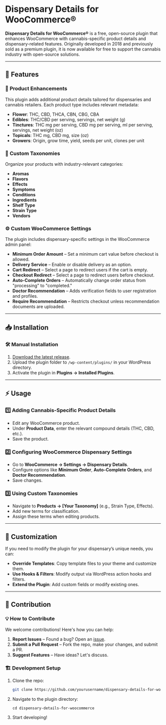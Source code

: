 # Dispensary Details for WooCommerce®

**Dispensary Details for WooCommerce®** is a free, open-source plugin that enhances WooCommerce with cannabis-specific product details and dispensary-related features. Originally developed in 2018 and previously sold as a premium plugin, it is now available for free to support the cannabis industry with open-source solutions.

---

## 🎯 Features

### 🏪 **Product Enhancements**
This plugin adds additional product details tailored for dispensaries and cannabis retailers. Each product type includes relevant metadata:

- **Flower**: THC, CBD, THCA, CBN, CBG, CBA
- **Edibles**: THC/CBD per serving, servings, net weight (g)
- **Tinctures**: THC mg per serving, CBD mg per serving, ml per serving, servings, net weight (oz)
- **Topicals**: THC mg, CBD mg, size (oz)
- **Growers**: Origin, grow time, yield, seeds per unit, clones per unit

### 📂 **Custom Taxonomies**
Organize your products with industry-relevant categories:
- **Aromas**
- **Flavors**
- **Effects**
- **Symptoms**
- **Conditions**
- **Ingredients**
- **Shelf Type**
- **Strain Type**
- **Vendors**

### ⚙️ **Custom WooCommerce Settings**
The plugin includes dispensary-specific settings in the WooCommerce admin panel:

- **Minimum Order Amount** – Set a minimum cart value before checkout is allowed.
- **Delivery Service** – Enable or disable delivery as an option.
- **Cart Redirect** – Select a page to redirect users if the cart is empty.
- **Checkout Redirect** – Select a page to redirect users before checkout.
- **Auto-Complete Orders** – Automatically change order status from "processing" to "completed."
- **Doctor Recommendation** – Adds verification fields to user registration and profiles.
- **Require Recommendation** – Restricts checkout unless recommendation documents are uploaded.

---

## 📥 Installation

### 🛠 **Manual Installation**
1. [Download the latest release](https://github.com/getCannaBiz/dispensary-details-for-woocommerce/releases).
2. Upload the plugin folder to `/wp-content/plugins/` in your WordPress directory.
3. Activate the plugin in **Plugins → Installed Plugins**.

---

## ⚡ **Usage**
### 1️⃣ **Adding Cannabis-Specific Product Details**
- Edit any WooCommerce product.
- Under **Product Data**, enter the relevant compound details (THC, CBD, etc.).
- Save the product.

### 2️⃣ **Configuring WooCommerce Dispensary Settings**
- Go to **WooCommerce → Settings → Dispensary Details**.
- Configure options like **Minimum Order**, **Auto-Complete Orders**, and **Doctor Recommendation**.
- Save changes.

### 3️⃣ **Using Custom Taxonomies**
- Navigate to **Products → [Your Taxonomy]** (e.g., Strain Type, Effects).
- Add new terms for classification.
- Assign these terms when editing products.

---

## 🎨 Customization

If you need to modify the plugin for your dispensary’s unique needs, you can:
- **Override Templates**: Copy template files to your theme and customize them.
- **Use Hooks & Filters**: Modify output via WordPress action hooks and filters.
- **Extend the Plugin**: Add custom fields or modify existing ones.

---

## 👥 Contribution

### 💡 **How to Contribute**
We welcome contributions! Here's how you can help:
1. **Report Issues** – Found a bug? Open an [issue](#).
2. **Submit a Pull Request** – Fork the repo, make your changes, and submit a PR.
3. **Suggest Features** – Have ideas? Let's discuss.

### 🏗 **Development Setup**
1. Clone the repo:  
    ```bash
    git clone https://github.com/yourusername/dispensary-details-for-woocommerce.git
    ```
2. Navigate to the plugin directory:
    ```
    cd dispensary-details-for-woocommerce
    ```
3. Start developing!
